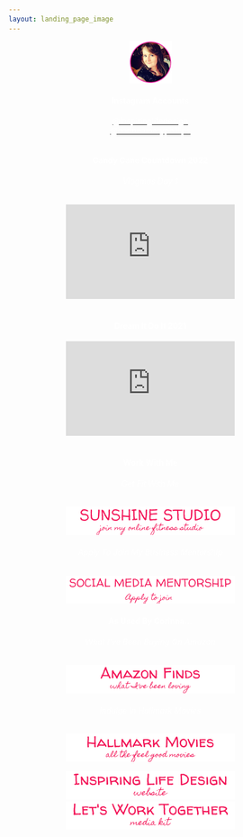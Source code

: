 ```yaml
---
layout: landing_page_image
---
```

<center>
<img src='/i/cory-small.png' alt='Profile image of Corinna'>
<h4><span style="color:white">Instagram Accounts</span></h4>
<div class="separator-2"></div>
<a href="https://www.instagram.com/inspiringlifedesign/" target="_blank" rel="noopener"><span style="color:white">@inspiringlifedesign</span></a><br />
<a href="https://www.instagram.com/corinnamaryphillips/" target="_blank" rel="noopener"><span style="color:white">@corinnamaryphillips</span></a>
<br /><br />
</center>

<center>
<!-- YouTube latest START -->
<h4 class="title"><span style="color:white">Candy Cane Countdown 2022</span></h4>
<div class="separator-2"></div>
<h6 class="title"><span style="color:white">Vlogmas Day 1</span></h6>
<iframe width="300" height="168" src="https://www.youtube-nocookie.com/embed/mNkcWsjtJk0?rel=0" frameborder="0" allow="accelerometer; autoplay; encrypted-media; gyroscope; picture-in-picture" allowfullscreen></iframe>
<br><br>

<h4 class="title"><span style="color:white">Dream It Do It 2021</span></h4>
<div class="separator-2"></div>

<iframe width="300" height="168" src="https://www.youtube-nocookie.com/embed/h4rJ8Nmq-rg?rel=0" frameborder="0" allow="accelerometer; autoplay; encrypted-media; gyroscope; picture-in-picture" allowfullscreen></iframe>
<br><br>

<!-- YouTube latest END -->

<h4 class="title"><span style="color:white">Work With Me</span></h4>
<div class="separator-2"></div>

<h6 class="title"><span style="color:white">Get Fit With Me</span></h6>
<a href="/sunshinestudio"><img src='/i/Buttons/instagram/current/sunshinestudio.png' alt='link to Sunshine Studio information request page' /></a>
<br />

<h6 class="title"><span style="color:white">Apply To Join My Business Mentorship</span></h6>
<a href="/sunshinestudio/mentorship"><img src='/i/Buttons/instagram/current/mentorship.png' alt='link to Sunshine Studio mentoring information request page' /></a>
<br />

<div class="separator-2"></div>
<h4 class="title"><span style="color:white">As Used By Corinna...</span></h4>
 <h6 class="title"><span style="color:white">What I've Been Buying On Amazon</span></h6>
<a href="https://www.amazon.co.uk/shop/inspiringlifedesign?listId=3U0NM08QFZXW7&ref=idea_share_inf" target="_blank" rel="noopener"><img src='/i/Buttons/instagram/current/amazon.png' alt='link to my Amazon Storefront Instagram list' /></a>
<br />
<h6 class="title"><span style="color:white">Indulge In Hallmark Movies</span></h6>
<a href="https://www.amazon.co.uk/gp/video/offers/?benefitId=hallmarkuk&tag=corinnaphilli-21" target="_blank" rel="noopener"><img src='/i/Buttons/instagram/current/hallmark.png' alt='link to get the Hallmark Channel via Amazon Prime in UK' /></a>
<br />

<div class="separator-2"></div>

<a href="/" target="_blank" rel="noopener"><img src='/i/Buttons/instagram/current/ild.png' alt='link to Inspiring Life Design website' /></a>
<br />
<a href="/printables/ILD_Media_Kit.pdf" target="_blank" rel="noopener"><img src='/i/Buttons/instagram/current/mediakit.png' alt='link to Inspiring Life Design Media Kit' /></a>
<br />

</center>
